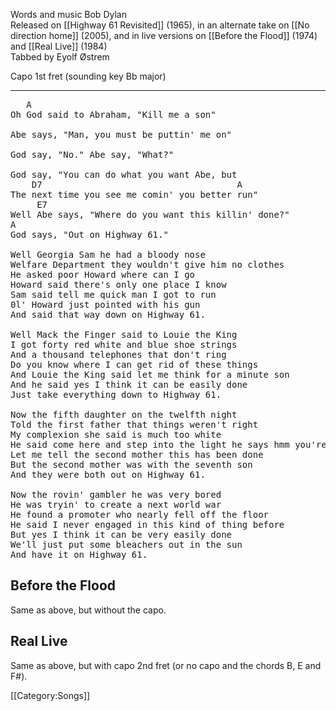 Words and music Bob Dylan<br>
Released on [[Highway 61 Revisited]] (1965), in an alternate take on [[No direction home]] (2005), and in live versions
on [[Before the Flood]] (1974) and [[Real Live]] (1984)<br>
Tabbed by Eyolf Østrem

Capo 1st fret (sounding key Bb major)

----
<pre class="verse">
   A
Oh God said to Abraham, "Kill me a son"

Abe says, "Man, you must be puttin' me on"

God say, "No." Abe say, "What?"

God say, "You can do what you want Abe, but
    D7                                     A
The next time you see me comin' you better run"
     E7
Well Abe says, "Where do you want this killin' done?"
A
God says, "Out on Highway 61."

Well Georgia Sam he had a bloody nose
Welfare Department they wouldn't give him no clothes
He asked poor Howard where can I go
Howard said there's only one place I know
Sam said tell me quick man I got to run
0l' Howard just pointed with his gun
And said that way down on Highway 61.

Well Mack the Finger said to Louie the King
I got forty red white and blue shoe strings
And a thousand telephones that don't ring
Do you know where I can get rid of these things
And Louie the King said let me think for a minute son
And he said yes I think it can be easily done
Just take everything down to Highway 61.

Now the fifth daughter on the twelfth night
Told the first father that things weren't right
My complexion she said is much too white
He said come here and step into the light he says hmm you're right
Let me tell the second mother this has been done
But the second mother was with the seventh son
And they were both out on Highway 61.

Now the rovin' gambler he was very bored
He was tryin' to create a next world war
He found a promoter who nearly fell off the floor
He said I never engaged in this kind of thing before
But yes I think it can be very easily done
We'll just put some bleachers out in the sun
And have it on Highway 61.
</pre>

<h2 class="songversion">Before the Flood</h2>
Same as above, but without the capo.

<h2 class="songversion">Real Live</h2>
Same as above, but with capo 2nd fret (or no capo and the chords B, E and F#).

[[Category:Songs]]